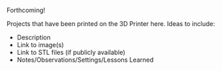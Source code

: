 Forthcoming!

Projects that have been printed on the 3D Printer here. Ideas to include:
- Description
- Link to image(s)
- Link to STL files (if publicly available)
- Notes/Observations/Settings/Lessons Learned